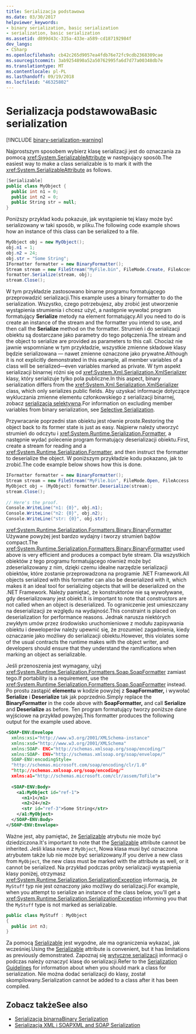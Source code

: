 ```yaml
---
title: Serializacja podstawowa
ms.date: 03/30/2017
helpviewer_keywords:
- binary serialization, basic serialization
- serialization, basic serialization
ms.assetid: d899d43c-335a-433e-a589-cd187192984f
dev_langs:
- CSharp
ms.openlocfilehash: cb42c265d9057ea4fdb76e72fc9cdb2368309cae
ms.sourcegitcommit: 3ab9254890a52a50762995fa6d7d77a00348db7e
ms.translationtype: MT
ms.contentlocale: pl-PL
ms.lasthandoff: 09/19/2018
ms.locfileid: "46325802"
---
```

# <a name="basic-serialization"></a><span data-ttu-id="7ede2-102">Serializacja podstawowa</span><span class="sxs-lookup"><span data-stu-id="7ede2-102">Basic serialization</span></span>

[!INCLUDE [binary-serialization-warning](../../../includes/binary-serialization-warning.md)]

<span data-ttu-id="7ede2-103">Najprostszym sposobem wybierz klasę serializacji jest do oznaczania za pomocą <xref:System.SerializableAttribute> w następujący sposób.</span><span class="sxs-lookup"><span data-stu-id="7ede2-103">The easiest way to make a class serializable is to mark it with the <xref:System.SerializableAttribute> as follows.</span></span>  
  
```csharp  
[Serializable]  
public class MyObject {  
  public int n1 = 0;  
  public int n2 = 0;  
  public String str = null;  
}  
```  
  
<span data-ttu-id="7ede2-104">Poniższy przykład kodu pokazuje, jak wystąpienie tej klasy może być serializowany w taki sposób, w pliku.</span><span class="sxs-lookup"><span data-stu-id="7ede2-104">The following code example shows how an instance of this class can be serialized to a file.</span></span>  
  
```csharp  
MyObject obj = new MyObject();  
obj.n1 = 1;  
obj.n2 = 24;  
obj.str = "Some String";  
IFormatter formatter = new BinaryFormatter();  
Stream stream = new FileStream("MyFile.bin", FileMode.Create, FileAccess.Write, FileShare.None);  
formatter.Serialize(stream, obj);  
stream.Close();  
```  
  
<span data-ttu-id="7ede2-105">W tym przykładzie zastosowano binarne programu formatującego przeprowadzić serializacji.</span><span class="sxs-lookup"><span data-stu-id="7ede2-105">This example uses a binary formatter to do the serialization.</span></span> <span data-ttu-id="7ede2-106">Wszystko, czego potrzebujesz, aby zrobić jest utworzenie wystąpienia strumienia i chcesz użyć, a następnie wywołać program formatujący **Serialize** metody na element formatujący.</span><span class="sxs-lookup"><span data-stu-id="7ede2-106">All you need to do is create an instance of the stream and the formatter you intend to use, and then call the **Serialize** method on the formatter.</span></span> <span data-ttu-id="7ede2-107">Strumień i do serializacji obiektu są dostarczane jako parametry do tego połączenia.</span><span class="sxs-lookup"><span data-stu-id="7ede2-107">The stream and the object to serialize are provided as parameters to this call.</span></span> <span data-ttu-id="7ede2-108">Chociaż nie jawnie wspomniane w tym przykładzie, wszystkie zmienne składowe klasy będzie serializowana — nawet zmienne oznaczone jako prywatne.</span><span class="sxs-lookup"><span data-stu-id="7ede2-108">Although it is not explicitly demonstrated in this example, all member variables of a class will be serialized—even variables marked as private.</span></span> <span data-ttu-id="7ede2-109">W tym aspekt serializacji binarnej różni się od <xref:System.Xml.Serialization.XmlSerializer> klasy, który serializuje tylko pola publiczne.</span><span class="sxs-lookup"><span data-stu-id="7ede2-109">In this aspect, binary serialization differs from the <xref:System.Xml.Serialization.XmlSerializer> class, which only serializes public fields.</span></span> <span data-ttu-id="7ede2-110">Aby uzyskać informacje dotyczące wykluczania zmienne elementu członkowskiego z serializacji binarnej, zobacz [serializacja selektywna](selective-serialization.md).</span><span class="sxs-lookup"><span data-stu-id="7ede2-110">For information on excluding member variables from binary serialization, see [Selective Serialization](selective-serialization.md).</span></span>  
  
<span data-ttu-id="7ede2-111">Przywracanie poprzedni stan obiektu jest równie proste.</span><span class="sxs-lookup"><span data-stu-id="7ede2-111">Restoring the object back to its former state is just as easy.</span></span> <span data-ttu-id="7ede2-112">Najpierw należy utworzyć strumień do odczytu i <xref:System.Runtime.Serialization.Formatter>, a następnie wydać polecenie program formatujący deserializacji obiektu.</span><span class="sxs-lookup"><span data-stu-id="7ede2-112">First, create a stream for reading and a <xref:System.Runtime.Serialization.Formatter>, and then instruct the formatter to deserialize the object.</span></span> <span data-ttu-id="7ede2-113">W poniższym przykładzie kodu pokazano, jak to zrobić.</span><span class="sxs-lookup"><span data-stu-id="7ede2-113">The code example below shows how this is done.</span></span>  
  
```csharp  
IFormatter formatter = new BinaryFormatter();  
Stream stream = new FileStream("MyFile.bin", FileMode.Open, FileAccess.Read, FileShare.Read);  
MyObject obj = (MyObject) formatter.Deserialize(stream);  
stream.Close();  
  
// Here's the proof.  
Console.WriteLine("n1: {0}", obj.n1);  
Console.WriteLine("n2: {0}", obj.n2);  
Console.WriteLine("str: {0}", obj.str);  
```  
  
<span data-ttu-id="7ede2-114"><xref:System.Runtime.Serialization.Formatters.Binary.BinaryFormatter> Używane powyżej jest bardzo wydajny i tworzy strumień bajtów compact.</span><span class="sxs-lookup"><span data-stu-id="7ede2-114">The <xref:System.Runtime.Serialization.Formatters.Binary.BinaryFormatter> used above is very efficient and produces a compact byte stream.</span></span> <span data-ttu-id="7ede2-115">Dla wszystkich obiektów z tego programu formatującego również może być zdeserializowany z nim, dzięki czemu idealne narzędzie serializacji obiektów, które zostanie przeprowadzona na programie .NET Framework.</span><span class="sxs-lookup"><span data-stu-id="7ede2-115">All objects serialized with this formatter can also be deserialized with it, which makes it an ideal tool for serializing objects that will be deserialized on the .NET Framework.</span></span> <span data-ttu-id="7ede2-116">Należy pamiętać, że konstruktorów nie są wywoływane, gdy deserializowany jest obiekt.</span><span class="sxs-lookup"><span data-stu-id="7ede2-116">It is important to note that constructors are not called when an object is deserialized.</span></span> <span data-ttu-id="7ede2-117">To ograniczenie jest umieszczany na deserializacji ze względu na wydajność.</span><span class="sxs-lookup"><span data-stu-id="7ede2-117">This constraint is placed on deserialization for performance reasons.</span></span> <span data-ttu-id="7ede2-118">Jednak narusza niektórych zwykłym umów przez środowisko uruchomieniowe z modułu zapisywania obiektu i deweloperów należy upewnić się, że zrozumieć zagadnienia, kiedy oznaczanie jako możliwy do serializacji obiektu.</span><span class="sxs-lookup"><span data-stu-id="7ede2-118">However, this violates some of the usual contracts the runtime makes with the object writer, and developers should ensure that they understand the ramifications when marking an object as serializable.</span></span>  
  
<span data-ttu-id="7ede2-119">Jeśli przenoszenia jest wymagany, użyj <xref:System.Runtime.Serialization.Formatters.Soap.SoapFormatter> zamiast tego.</span><span class="sxs-lookup"><span data-stu-id="7ede2-119">If portability is a requirement, use the <xref:System.Runtime.Serialization.Formatters.Soap.SoapFormatter> instead.</span></span> <span data-ttu-id="7ede2-120">Po prostu zastąpić **elementu** w kodzie powyżej z **SoapFormatter,** i wywołać **Serialize** i **Deserialize** tak jak poprzednio.</span><span class="sxs-lookup"><span data-stu-id="7ede2-120">Simply replace the **BinaryFormatter** in the code above with **SoapFormatter,** and call **Serialize** and **Deserialize** as before.</span></span> <span data-ttu-id="7ede2-121">Ten program formatujący tworzy poniższe dane wyjściowe na przykład powyżej.</span><span class="sxs-lookup"><span data-stu-id="7ede2-121">This formatter produces the following output for the example used above.</span></span>  
  
```xml  
<SOAP-ENV:Envelope  
  xmlns:xsi="http://www.w3.org/2001/XMLSchema-instance"  
  xmlns:xsd="http://www.w3.org/2001/XMLSchema"   
  xmlns:SOAP- ENC="http://schemas.xmlsoap.org/soap/encoding/"  
  xmlns:SOAP- ENV="http://schemas.xmlsoap.org/soap/envelope/"  
  SOAP-ENV:encodingStyle=  
  "http://schemas.microsoft.com/soap/encoding/clr/1.0"  
  "http://schemas.xmlsoap.org/soap/encoding/"  
  xmlns:a1="http://schemas.microsoft.com/clr/assem/ToFile">  
  
  <SOAP-ENV:Body>  
    <a1:MyObject id="ref-1">  
      <n1>1</n1>  
      <n2>24</n2>  
      <str id="ref-3">Some String</str>  
    </a1:MyObject>  
  </SOAP-ENV:Body>  
</SOAP-ENV:Envelope>  
```  
  
<span data-ttu-id="7ede2-122">Ważne jest, aby pamiętać, że [Serializable](xref:System.SerializableAttribute) atrybutu nie może być dziedziczona.</span><span class="sxs-lookup"><span data-stu-id="7ede2-122">It's important to note that the [Serializable](xref:System.SerializableAttribute) attribute cannot be inherited.</span></span> <span data-ttu-id="7ede2-123">Jeśli klasa nowe z `MyObject`, Nowa klasa musi być oznaczona atrybutem także lub nie może być serializowany.</span><span class="sxs-lookup"><span data-stu-id="7ede2-123">If you derive a new class from `MyObject`, the new class must be marked with the attribute as well, or it cannot be serialized.</span></span> <span data-ttu-id="7ede2-124">Na przykład podczas próby serializacji wystąpienia klasy poniżej, otrzymasz <xref:System.Runtime.Serialization.SerializationException> informacją, że `MyStuff` typ nie jest oznaczony jako możliwy do serializacji.</span><span class="sxs-lookup"><span data-stu-id="7ede2-124">For example, when you attempt to serialize an instance of the class below, you'll get a <xref:System.Runtime.Serialization.SerializationException> informing you that the `MyStuff` type is not marked as serializable.</span></span>  
  
```csharp  
public class MyStuff : MyObject   
{  
  public int n3;  
}  
```  
  
 <span data-ttu-id="7ede2-125">Za pomocą [Serializable](xref:System.SerializableAttribute) jest wygodne, ale ma ograniczenia wykazać, jak wcześniej.</span><span class="sxs-lookup"><span data-stu-id="7ede2-125">Using the [Serializable](xref:System.SerializableAttribute) attribute is convenient, but it has limitations as previously demonstrated.</span></span> <span data-ttu-id="7ede2-126">Zapoznaj się [wytyczne serializacji](serialization-guidelines.md) informacji o podczas należy oznaczyć klasę do serializacji.</span><span class="sxs-lookup"><span data-stu-id="7ede2-126">Refer to the [Serialization Guidelines](serialization-guidelines.md) for information about when you should mark a class for serialization.</span></span> <span data-ttu-id="7ede2-127">Nie można dodać serializacji do klasy, został skompilowany.</span><span class="sxs-lookup"><span data-stu-id="7ede2-127">Serialization cannot be added to a class after it has been compiled.</span></span>  
  
## <a name="see-also"></a><span data-ttu-id="7ede2-128">Zobacz także</span><span class="sxs-lookup"><span data-stu-id="7ede2-128">See also</span></span>

- [<span data-ttu-id="7ede2-129">Serializacja binarna</span><span class="sxs-lookup"><span data-stu-id="7ede2-129">Binary Serialization</span></span>](binary-serialization.md)  
- [<span data-ttu-id="7ede2-130">Serializacja XML i SOAP</span><span class="sxs-lookup"><span data-stu-id="7ede2-130">XML and SOAP Serialization</span></span>](xml-and-soap-serialization.md)
